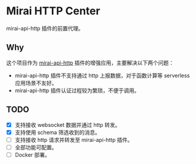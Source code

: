 # Mirai HTTP Center

mirai-api-http 插件的前置代理。

## Why

这个项目作为 [mirai-api-http](https://github.com/mamoe/mirai-api-http) 插件的增强应用，主要解决以下两个问题：

- mirai-api-http 插件不支持通过 http 上报数据，对于函数计算等 serverless 应用场景不友好。
- mirai-api-http 插件认证过程较为繁琐，不便于调用。

## TODO

- [x] 支持接收 websocket 数据并通过 http 转发。
- [x] 支持使用 schema 筛选收到的消息。
- [ ] 支持接收 http 请求并转发至 mirai-api-http 插件。
- [ ] 全部功能可配置。
- [ ] Docker 部署。
